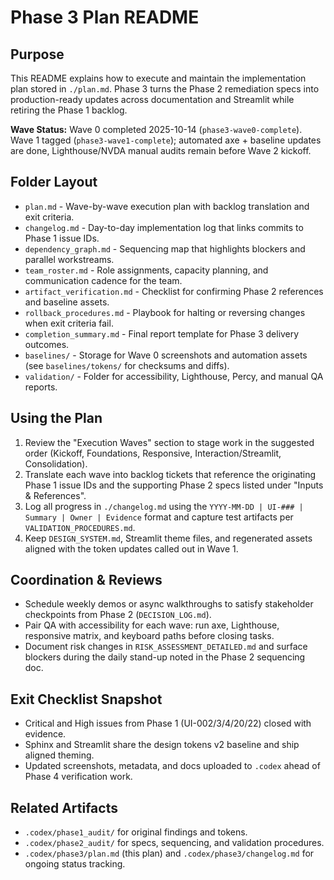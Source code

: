 # Phase 3 Plan README

## Purpose
This README explains how to execute and maintain the implementation plan stored in `./plan.md`. Phase 3 turns the Phase 2 remediation specs into production-ready updates across documentation and Streamlit while retiring the Phase 1 backlog.

**Wave Status:** Wave 0 completed 2025-10-14 (`phase3-wave0-complete`). Wave 1 tagged (`phase3-wave1-complete`); automated axe + baseline updates are done, Lighthouse/NVDA manual audits remain before Wave 2 kickoff.

## Folder Layout
- `plan.md` - Wave-by-wave execution plan with backlog translation and exit criteria.
- `changelog.md` - Day-to-day implementation log that links commits to Phase 1 issue IDs.
- `dependency_graph.md` - Sequencing map that highlights blockers and parallel workstreams.
- `team_roster.md` - Role assignments, capacity planning, and communication cadence for the team.
- `artifact_verification.md` - Checklist for confirming Phase 2 references and baseline assets.
- `rollback_procedures.md` - Playbook for halting or reversing changes when exit criteria fail.
- `completion_summary.md` - Final report template for Phase 3 delivery outcomes.
- `baselines/` - Storage for Wave 0 screenshots and automation assets (see `baselines/tokens/` for checksums and diffs).
- `validation/` - Folder for accessibility, Lighthouse, Percy, and manual QA reports.

## Using the Plan
1. Review the "Execution Waves" section to stage work in the suggested order (Kickoff, Foundations, Responsive, Interaction/Streamlit, Consolidation).
2. Translate each wave into backlog tickets that reference the originating Phase 1 issue IDs and the supporting Phase 2 specs listed under "Inputs & References".
3. Log all progress in `./changelog.md` using the `YYYY-MM-DD | UI-### | Summary | Owner | Evidence` format and capture test artifacts per `VALIDATION_PROCEDURES.md`.
4. Keep `DESIGN_SYSTEM.md`, Streamlit theme files, and regenerated assets aligned with the token updates called out in Wave 1.

## Coordination & Reviews
- Schedule weekly demos or async walkthroughs to satisfy stakeholder checkpoints from Phase 2 (`DECISION_LOG.md`).
- Pair QA with accessibility for each wave: run axe, Lighthouse, responsive matrix, and keyboard paths before closing tasks.
- Document risk changes in `RISK_ASSESSMENT_DETAILED.md` and surface blockers during the daily stand-up noted in the Phase 2 sequencing doc.

## Exit Checklist Snapshot
- Critical and High issues from Phase 1 (UI-002/3/4/20/22) closed with evidence.
- Sphinx and Streamlit share the design tokens v2 baseline and ship aligned theming.
- Updated screenshots, metadata, and docs uploaded to `.codex` ahead of Phase 4 verification work.

## Related Artifacts
- `.codex/phase1_audit/` for original findings and tokens.
- `.codex/phase2_audit/` for specs, sequencing, and validation procedures.
- `.codex/phase3/plan.md` (this plan) and `.codex/phase3/changelog.md` for ongoing status tracking.




